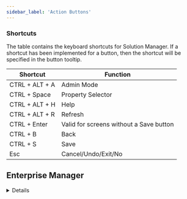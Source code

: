 ```yaml
---
sidebar_label: 'Action Buttons'
---
```


### Shortcuts

The table contains the keyboard shortcuts for Solution Manager. If a shortcut has been implemented for a button, then the shortcut will be specified in the button tooltip.

| Shortcut | Function | 
| --- | --- |
| CTRL + ALT + A | Admin Mode | 
| CTRL + Space | Property Selector |
| CTRL + ALT + H | Help | 
| CTRL + ALT + R | Refresh |
| CTRL + Enter | Valid for screens without a Save button |
| CTRL + B | Back | 
| CTRL + S | Save |
| Esc | Cancel/Undo/Exit/No |



## Enterprise Manager

<details>

* In Enterprise Manager, most screens under Administration section will present these buttons assigned to their respective actions:

**ADD** _(Ctrl + N)_: Adds appropriate editor information  
**REMOVE** _(Ctrl + D)_: Deletes appropriate editor information  
**SAVE** _(Ctrl + S)_: Saves appropriate editor information  
**CANCEL** _(Ctrl + R)_: Cancels appropriate editor information

#### Shortcuts

* In Enterprise Manager, **Ctrl+Alt+K** (Show Key Assist) will display a shortcut menu
* Content depends on the active screen

![Picture6](../static/imgbasic/Picture6.png)

![Picture7](../static/imgbasic/Picture7.png)

</details>